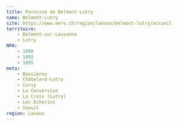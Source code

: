 ```yaml
---
title: Paroisse de Belmont-Lutry
name: Belmont-Lutry
site: https://www.eerv.ch/region/lavaux/belmont-lutry/accueil
territoire:
    - Belmont-sur-Lausanne
    - Lutry
NPA:
    - 1090
    - 1092
    - 1095
meta:
    - Bossières
    - Châtelard-Lutry
    - Corsy
    - La Conversion
    - La Croix (Lutry)
    - Les Echerins
    - Savuit
region: Lavaux
---
```


